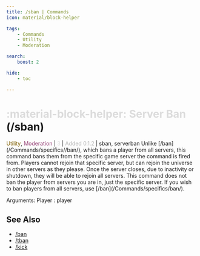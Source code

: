 ```yaml
---
title: /sban | Commands
icon: material/block-helper

tags:
    - Commands
    - Utility
    - Moderation

search:
    boost: 2

hide:
    - toc

---
```

# <p style="color: rgb(220,220,220); display: inline;">:material-block-helper: Server Ban</p> (/sban)
<div style="display:inline;">
<p style="color: #7F5F02; display: inline;">Utility</p>, <p style="color: #943D73; display: inline;">Moderation</p> | <p style="color: rgb(220,220,220); display: inline;">3</p> | <p style="color: rgb(180,180,180); display: inline;"> Added 0.1.2</p> | sban, serverban
</div>
Unlike [/ban](/Commands/specifics//ban/), which bans a player from all servers, this command bans them from the specific game server the command is fired from. Players cannot rejoin that specific server, but can rejoin the universe in other servers as they please. Once the server closes, due to inactivity or shutdown, they will be able to rejoin all servers. This command does not ban the player from servers you are in, just the specific server. If you wish to ban players from all servers, use [/ban](/Commands/specifics/ban/).

Arguments: Player : player

## See Also
* [/ban](/Commands/specifics/ban/)
* [/tban](/Commands/specifics/tban/)
* [/kick](/Commands/specifics/kick/)